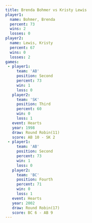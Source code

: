 ```yaml
---
title: Brenda Bohmer vs Kristy Lewis
player1:              
  name: Bohmer, Brenda
  percent: 73         
  wins: 2             
  losses: 0           
player2:              
  name: Lewis, Kristy 
  percent: 67         
  wins: 0             
  losses: 2           
games:
 - player1:          
     team: 'AB'      
     position: Second
     percent: 73     
     win: 1          
     loss: 0         
   player2:         
     team: 'SK'     
     position: Third
     percent: 60    
     win: 0         
     loss: 1        
   event: Hearts        
   year: 1998           
   draw: Round Robin(11)
   score: AB 10 - SK 2  
 - player1:          
     team: 'AB'      
     position: Second
     percent: 73     
     win: 1          
     loss: 0         
   player2:          
     team: 'BC'      
     position: Fourth
     percent: 71     
     win: 0          
     loss: 1         
   event: Hearts        
   year: 2002           
   draw: Round Robin(17)
   score: BC 6 - AB 9   
---
```

